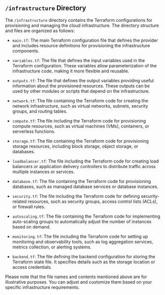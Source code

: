 ## `/infrastructure` Directory

The `/infrastructure` directory contains the Terraform configurations for provisioning and managing the cloud infrastructure. The directory structure and files are organized as follows:

- `main.tf`: The main Terraform configuration file that defines the provider and includes resource definitions for provisioning the infrastructure components.

- `variables.tf`: The file that defines the input variables used in the Terraform configuration. These variables allow parameterization of the infrastructure code, making it more flexible and reusable.

- `outputs.tf`: The file that defines the output variables providing useful information about the provisioned resources. These outputs can be used by other modules or scripts that depend on the infrastructure.

- `network.tf`: The file containing the Terraform code for creating the network infrastructure, such as virtual networks, subnets, security groups, and routing tables.

- `compute.tf`: The file including the Terraform code for provisioning compute resources, such as virtual machines (VMs), containers, or serverless functions.

- `storage.tf`: The file containing the Terraform code for provisioning storage resources, including block storage, object storage, or databases.

- `loadbalancer.tf`: The file including the Terraform code for creating load balancers or application delivery controllers to distribute traffic across multiple instances or services.

- `database.tf`: The file containing the Terraform code for provisioning databases, such as managed database services or database instances.

- `security.tf`: The file including the Terraform code for defining security-related resources, such as security groups, access control lists (ACLs), or firewall rules.

- `autoscaling.tf`: The file containing the Terraform code for implementing auto-scaling groups to automatically adjust the number of instances based on demand.

- `monitoring.tf`: The file including the Terraform code for setting up monitoring and observability tools, such as log aggregation services, metrics collection, or alerting systems.

- `backend.tf`: The file defining the backend configuration for storing the Terraform state file. It specifies details such as the storage location or access credentials.

Please note that the file names and contents mentioned above are for illustrative purposes. You can adjust and customize them based on your specific infrastructure requirements.

